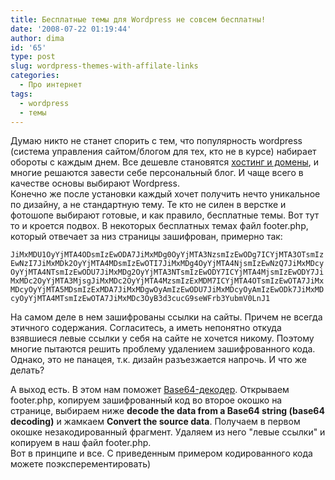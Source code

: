 ```yaml
---
title: Бесплатные темы для Wordpress не совсем бесплатны!
date: '2008-07-22 01:19:44'
author: dima
id: '65'
type: post
slug: wordpress-themes-with-affilate-links
categories:
  - Про интернет
tags:
  - wordpress
  - темы
---
```


Думаю никто не станет спорить с тем, что популярность wordpress (система управления сайтом/блогом для тех, кто не в курсе) набирает обороты с каждым днем. Все дешевле становятся [хостинг и домены](/index/0-5), и многие решаются завести себе персональный блог. И чаще всего в качестве основы выбирают Wordpress.  
Конечно же после установки каждый хочет получить нечто уникальное по дизайну, а не стандартную тему. Те кто не силен в верстке и фотошопе выбирают готовые, и как правило, бесплатные темы. Вот тут то и кроется подвох. В некоторых бесплатных темах файл footer.php, который отвечает за низ страницы зашифрован, примерно так:  
  
`JiMxMDU1OyYjMTA4ODsmIzEwODA7JiMxMDg0OyYjMTA3NzsmIzEwODg7ICYjMTA3OTsmIzEwNzI7JiMxMDk2OyYjMTA4MDsmIzEwOTI7JiMxMDg4OyYjMTA4NjsmIzEwNzQ7JiMxMDcyOyYjMTA4NTsmIzEwODU7JiMxMDg2OyYjMTA3NTsmIzEwODY7ICYjMTA4MjsmIzEwODY7JiMxMDc2OyYjMTA3MjsgJiMxMDc2OyYjMTA4MzsmIzExMDM7ICYjMTA4OTsmIzEwOTA7JiMxMDcyOyYjMTA5MDsmIzExMDA7JiMxMDgwOyAmIzEwODU7JiMxMDcyOyAmIzEwODk7JiMxMDcyOyYjMTA4MTsmIzEwOTA7JiMxMDc3OyB3d3cucG9seWFrb3YubmV0LnJ1`  
  
На самом деле в нем зашифрованы ссылки на сайты. Причем не всегда этичного содержания. Согласитесь, а иметь непонятно откуда взявшиеся левые ссылки у себя на сайте не хочется никому. Поэтому многие пытаются решить проблему удалением зашифрованного кода. Однако, это не панацея, т.к. дизайн разъезжается напрочь. И что же делать?  
  
А выход есть. В этом нам поможет [Base64-декодер](http://www.motobit.com/util/base64-decoder-encoder.asp). Открываем footer.php, копируем зашифрованный код во второе окошко на странице, выбираем ниже **decode the data from a Base64 string (base64 decoding)** и жамкаем **Convert the source data**. Получаем в первом окошке незакодированный фрагмент. Удаляем из него "левые ссылки" и копируем в наш файл footer.php.  
Вот в принципе и все. С приведенным примером кодированного кода можете поэксперементировать)